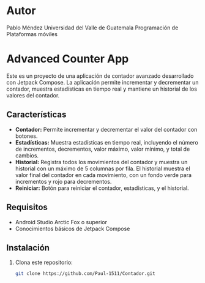 # Autor
Pablo Méndez 
Universidad del Valle de Guatemala
Programación de Plataformas móviles

# Advanced Counter App

Este es un proyecto de una aplicación de contador avanzado desarrollado con Jetpack Compose. La aplicación permite incrementar y decrementar un contador, muestra estadísticas en tiempo real y mantiene un historial de los valores del contador.

## Características

- **Contador:** Permite incrementar y decrementar el valor del contador con botones.
- **Estadísticas:** Muestra estadísticas en tiempo real, incluyendo el número de incrementos, decrementos, valor máximo, valor mínimo, y total de cambios.
- **Historial:** Registra todos los movimientos del contador y muestra un historial con un máximo de 5 columnas por fila. El historial muestra el valor final del contador en cada movimiento, con un fondo verde para incrementos y rojo para decrementos.
- **Reiniciar:** Botón para reiniciar el contador, estadísticas, y el historial.



## Requisitos

- Android Studio Arctic Fox o superior
- Conocimientos básicos de Jetpack Compose

## Instalación

1. Clona este repositorio:

   ```bash
   git clone https://github.com/Paul-1511/Contador.git
